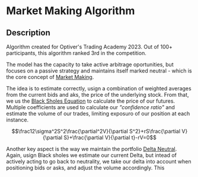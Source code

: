 # Market Making Algorithm

## Description
Algorithm created for Optiver's Trading Academy 2023. Out of 100+ participants, this algorithm ranked 3rd in the competition. 

The model has the capacity to take active arbitrage oportunities, but focuses on a passive strategy and maintains itself marked neutral - which is the core concept of [Market Making](https://en.wikipedia.org/wiki/Market_maker).

The idea is to estimate correctly, usign a combination of weighted averages from the current bids and aks, the price of the underlying stock. From that, we us the [Black Sholes Equation](https://en.wikipedia.org/wiki/Black–Scholes_model#:~:text=The%20Black–Scholes%20model%20assumes,market%2C%20cash%2C%20or%20bond.) to calculate the price of our futures. Multiple coefficients are used to calculate our *"confidence ratio"* and estimate the volume of our trades, limiting exposuro of our position at each instance. 

$$\frac12\sigma^2S^2\frac{\partial^2V}{\partial S^2}+rS\frac{\partial V}{\partial S}+\frac{\partial V}{\partial t}-rV=0$$

Another key aspect is the way we maintain the portfolio [Delta Neutral](https://en.wikipedia.org/wiki/Delta_neutral). Again, usign Black sholes we estimate our current Delta, but intead of actively acting to go back to neutrality, we take our delta into account when positioning bids or asks, and adjust the volume accordingly. This 
